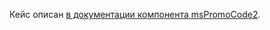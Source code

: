 Кейс описан [в документации компонента msPromoCode2][04].

[04]: /ru/01_Компоненты/02_miniShop2/05_Другие_дополнения/04_msPromoCode2/50_Кейсы/80_Применять_либо_промокод_msPromoCode2,_либо_бонусы_msBonus2.md

